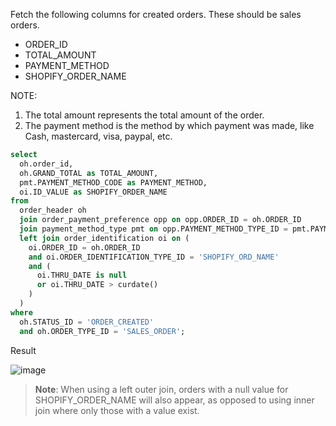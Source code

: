 Fetch the following columns for created orders. These should be sales orders.
- ORDER_ID
- TOTAL_AMOUNT
- PAYMENT_METHOD
- SHOPIFY_ORDER_NAME

NOTE: 
1. The total amount represents the total amount of the order.
2. The payment method is the method by which payment was made, like Cash, mastercard, visa, paypal, etc.

```SQL
select 
  oh.order_id, 
  oh.GRAND_TOTAL as TOTAL_AMOUNT, 
  pmt.PAYMENT_METHOD_CODE as PAYMENT_METHOD, 
  oi.ID_VALUE as SHOPIFY_ORDER_NAME 
from 
  order_header oh 
  join order_payment_preference opp on opp.ORDER_ID = oh.ORDER_ID 
  join payment_method_type pmt on opp.PAYMENT_METHOD_TYPE_ID = pmt.PAYMENT_METHOD_TYPE_ID 
  left join order_identification oi on (
    oi.ORDER_ID = oh.ORDER_ID 
    and oi.ORDER_IDENTIFICATION_TYPE_ID = 'SHOPIFY_ORD_NAME' 
    and (
      oi.THRU_DATE is null 
      or oi.THRU_DATE > curdate()
    )
  ) 
where 
  oh.STATUS_ID = 'ORDER_CREATED' 
  and oh.ORDER_TYPE_ID = 'SALES_ORDER';

```
Result

![image](https://github.com/Nishtha-Jain-1119/Training-Assignment/assets/127538617/e09ab5c1-dbd7-4b5f-98be-d2b01f6ee056)

>**Note**:
When using a left outer join, orders with a null value for SHOPIFY_ORDER_NAME will also appear, as opposed to using inner join where only those with a value exist.
